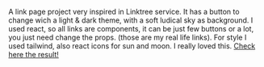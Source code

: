 A link page project very inspired in Linktree service. It has a button to change wich a light & dark theme, with a soft ludical sky as background. I used react, so all links are components, it can be just few buttons or a lot, you just need change the props. (those are my real life links). For style I used tailwind, also react icons for sun and moon. I really loved this. [Check here the result!](https://thais-moreira-link-page.netlify.app/)
